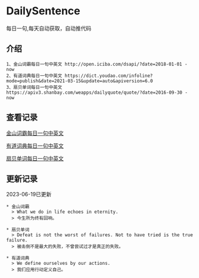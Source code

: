 # DailySentence

每日一句,每天自动获取，自动推代码

## 介绍

```
1、金山词霸每日一句中英文 http://open.iciba.com/dsapi/?date=2018-01-01 - now
2、有道词典每日一句中英文 https://dict.youdao.com/infoline?mode=publish&date=2021-03-15&update=auto&apiversion=6.0
3、扇贝单词每日一句中英文 https://apiv3.shanbay.com/weapps/dailyquote/quote/?date=2016-09-30 - now
```

## 查看记录

[金山词霸每日一句中英文](./data/iciba/)

[有道词典每日一句中英文](./data/youdao/)

[扇贝单词每日一句中英文](./data/shanbay/)

## 更新记录
2023-06-19已更新 
```
* 金山词霸
  > What we do in life echoes in eternity.
  > 今生所为终有回响。

* 扇贝单词
  > Defeat is not the worst of failures. Not to have tried is the true failure.
  > 被击倒不是最大的失败，不曾尝试过才是真正的失败。

* 有道词典
  > We define ourselves by our actions.
  > 我们应用行动定义自己。

```
